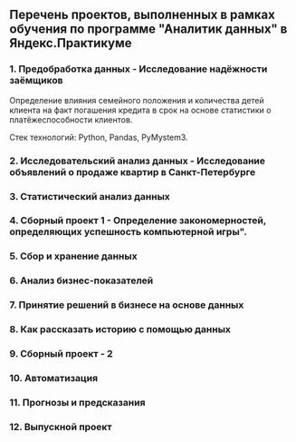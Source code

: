 ## Перечень проектов, выполненных в рамках обучения по программе "Аналитик данных" в Яндекс.Практикуме
### 1. Предобработка данных - Исследование надёжности заёмщиков
Определение влияния семейного положения и количества детей клиента на факт погашения кредита в срок на основе статистики о платёжеспособности клиентов.

Стек технологий: Python, Pandas, PyMystem3.

### 2. Исследовательский анализ данных - Исследование объявлений о продаже квартир в Санкт-Петербурге


### 3. Статистический анализ данных 


### 4. Сборный проект 1 - Определение закономерностей, определяющих успешность компьютерной игры".


### 5. Сбор и хранение данных


### 6. Анализ бизнес-показателей


### 7. Принятие решений в бизнесе на основе данных


### 8. Как рассказать историю с помощью данных


### 9. Сборный проект - 2


### 10. Автоматизация


### 11. Прогнозы и предсказания


### 12. Выпускной проект
